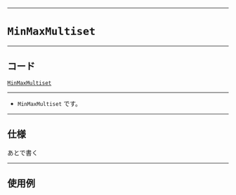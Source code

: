 _____

# `MinMaxMultiset`

_____

## コード

[`MinMaxMultiset`](https://github.com/titan-23/Library_py/blob/main/DataStructures/Set/MinMaxMultiset.py)
<!-- code=https://github.com/titan-23/Library_py/blob/main/DataStructures\Set\MinMaxMultiset.py -->

_____

- `MinMaxMultiset` です。

_____

## 仕様

あとで書く

_____

## 使用例

```python
```


